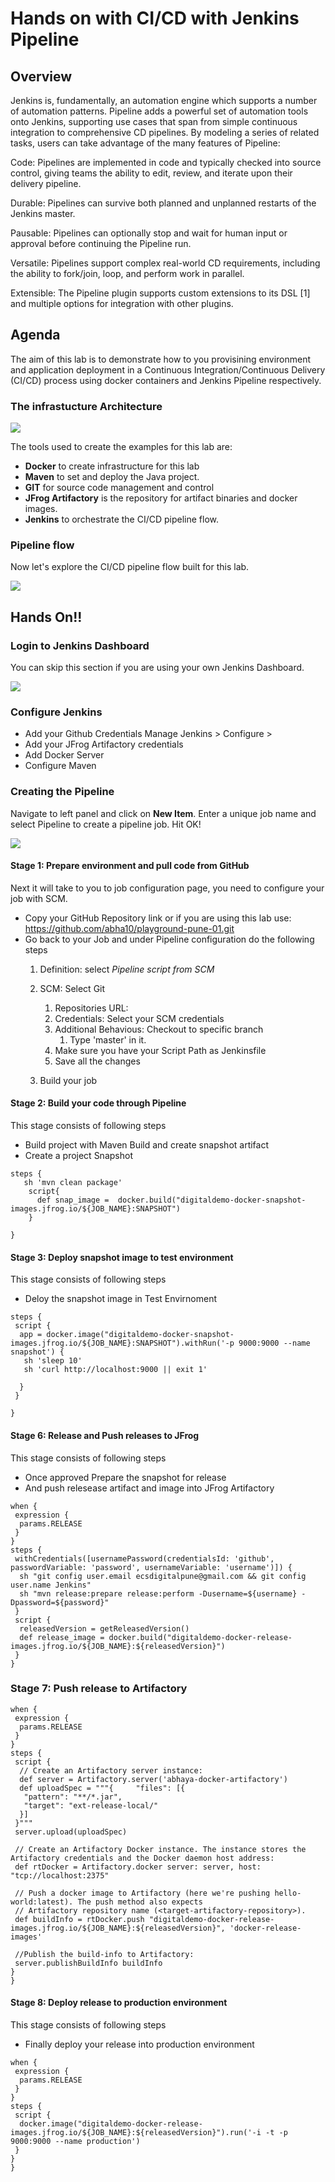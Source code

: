 # Hands on with CI/CD with Jenkins Pipeline
## Overview

Jenkins is, fundamentally, an automation engine which supports a number of automation patterns. Pipeline adds a powerful set of automation tools onto Jenkins, supporting use cases that span from simple continuous integration to comprehensive CD pipelines. By modeling a series of related tasks, users can take advantage of the many features of Pipeline:

Code: Pipelines are implemented in code and typically checked into source control, giving teams the ability to edit, review, and iterate upon their delivery pipeline.

Durable: Pipelines can survive both planned and unplanned restarts of the Jenkins master.

Pausable: Pipelines can optionally stop and wait for human input or approval before continuing the Pipeline run.

Versatile: Pipelines support complex real-world CD requirements, including the ability to fork/join, loop, and perform work in parallel.

Extensible: The Pipeline plugin supports custom extensions to its DSL [1] and multiple options for integration with other plugins.



## Agenda

The aim of this lab is to demonstrate how to you provisining environment and application deployment in a Continuous Integration/Continuous Delivery (CI/CD) process using docker containers and Jenkins Pipeline respectively.

### The infrastucture Architecture

![](images/playground-infrastructure.png)

The tools used to create the examples for this lab are:
* **Docker** to create infrastructure for this lab
* **Maven** to set and deploy the Java project.
* **GIT** for source code management and control
* **JFrog Artifactory** is the repository for artifact binaries and docker images.
* **Jenkins** to orchestrate the CI/CD pipeline flow.


### Pipeline flow
Now let's explore the CI/CD pipeline flow built for this lab.

![](images/playground-pipeline.png)

## Hands On!!
### Login to Jenkins Dashboard
You can skip this section if you are using your own Jenkins Dashboard.

![](images/jenkins-login.png)
### Configure Jenkins
* Add your Github Credentials
    Manage Jenkins > Configure >
* Add your JFrog Artifactory credentials
* Add Docker Server
* Configure Maven

### Creating the Pipeline

Navigate to left panel and click on **New Item**. Enter a unique job name and select Pipeline to create a pipeline job. Hit OK!

![](images/pipeline-job-image03.png)
#### Stage 1: Prepare environment and pull code from GitHub
Next it will take to you to job configuration page, you need to configure your job with SCM.
* Copy your GitHub Repository link or if you are using this lab use: https://github.com/abha10/playground-pune-01.git
* Go back to your Job and under Pipeline configuration do the following steps
  1. Definition: select *Pipeline script from SCM*
  2. SCM: Select Git
       1. Repositories URL: <Paste URL>
       2. Credentials: Select your SCM credentials
       3. Additional Behavious: Checkout to specific branch
          1. Type 'master' in it.
       4. Make sure you have your Script Path as Jenkinsfile
       5. Save all the changes

  3. Build your job

#### Stage 2: Build your code through Pipeline
This stage consists of following steps
* Build project with Maven Build and create snapshot artifact
* Create a project Snapshot
```
steps {
   sh 'mvn clean package'
    script{
      def snap_image =  docker.build("digitaldemo-docker-snapshot-images.jfrog.io/${JOB_NAME}:SNAPSHOT")
    }

}
```
 #### Stage 3: Deploy snapshot image to test environment

This stage consists of following steps
* Deloy the snapshot image in Test Envirnoment

 ```
 steps {
  script {
   app = docker.image("digitaldemo-docker-snapshot-images.jfrog.io/${JOB_NAME}:SNAPSHOT").withRun('-p 9000:9000 --name snapshot') {
    sh 'sleep 10'
    sh 'curl http://localhost:9000 || exit 1'

   }
  }

 }
 ```

 #### Stage 6: Release and Push releases to JFrog

This stage consists of following steps
* Once approved Prepare the snapshot for release
* And push relesease artifact and image into JFrog Artifactory
 ```
 when {
  expression {
   params.RELEASE
  }
 }
 steps {
  withCredentials([usernamePassword(credentialsId: 'github', passwordVariable: 'password', usernameVariable: 'username')]) {
   sh "git config user.email ecsdigitalpune@gmail.com && git config user.name Jenkins"
   sh "mvn release:prepare release:perform -Dusername=${username} -Dpassword=${password}"
  }
  script {
   releasedVersion = getReleasedVersion()
   def release_image = docker.build("digitaldemo-docker-release-images.jfrog.io/${JOB_NAME}:${releasedVersion}")
  }
 }

 ```

 ### Stage 7: Push release to Artifactory

 ```
 when {
  expression {
   params.RELEASE
  }
 }
 steps {
  script {
   // Create an Artifactory server instance:
   def server = Artifactory.server('abhaya-docker-artifactory')
   def uploadSpec = """{     "files": [{
    "pattern": "**/*.jar",
    "target": "ext-release-local/"
   }]
  }"""
  server.upload(uploadSpec)

  // Create an Artifactory Docker instance. The instance stores the Artifactory credentials and the Docker daemon host address:
  def rtDocker = Artifactory.docker server: server, host: "tcp://localhost:2375"

  // Push a docker image to Artifactory (here we're pushing hello-world:latest). The push method also expects
  // Artifactory repository name (<target-artifactory-repository>).
  def buildInfo = rtDocker.push "digitaldemo-docker-release-images.jfrog.io/${JOB_NAME}:${releasedVersion}", 'docker-release-images'

  //Publish the build-info to Artifactory:
  server.publishBuildInfo buildInfo
 }
}
 ```
 #### Stage 8: Deploy release to production environment

This stage consists of following steps
* Finally deploy your release into production environment

 ```
 when {
  expression {
   params.RELEASE
  }
 }
 steps {
  script {
   docker.image("digitaldemo-docker-release-images.jfrog.io/${JOB_NAME}:${releasedVersion}").run('-i -t -p 9000:9000 --name production')
  }
 }
}
 ```
